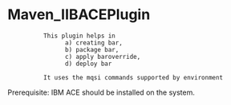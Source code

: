 # Maven_IIBACEPlugin

              This plugin helps in 
                    a) creating bar,
                    b) package bar,
                    c) apply baroverride,
                    d) deploy bar
                    
              It uses the mqsi commands supported by environment
              
Prerequisite:
            IBM ACE should be installed on the system.
                    
